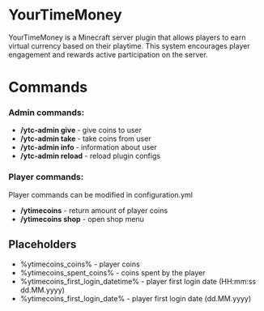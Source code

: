 # YourTimeMoney
YourTimeMoney is a Minecraft server plugin that allows players to earn virtual currency based on their playtime. This system encourages player engagement and rewards active participation on the server.

# Commands
### Admin commands:
- **/ytc-admin give <player> <amount>** - give coins to user
- **/ytc-admin take <player> <amount>** - take coins from user
- **/ytc-admin info <player>** - information about user
- **/ytc-admin reload** - reload plugin configs
### Player commands:
Player commands can be modified in configuration.yml
- **/ytimecoins** - return amount of player coins
- **/ytimecoins shop** - open shop menu

## Placeholders
- %ytimecoins_coins% - player coins
- %ytimecoins_spent_coins% - coins spent by the player
- %ytimecoins_first_login_datetime% - player first login date (HH:mm:ss dd.MM.yyyy)
- %ytimecoins_first_login_date% - player first login date (dd.MM.yyyy)